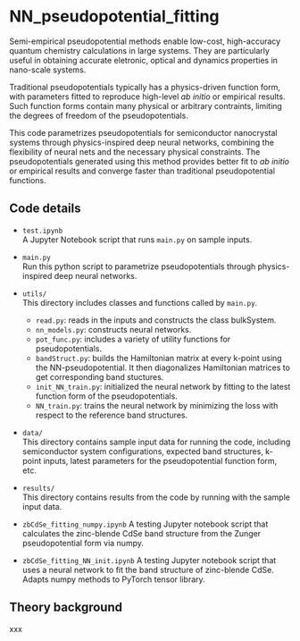 # NN_pseudopotential_fitting
Semi-empirical pseudopotential methods enable low-cost, high-accuracy quantum chemistry calculations in large systems. They are particularly useful in obtaining accurate eletronic, optical and dynamics properties in nano-scale systems.   

Traditional pseudopotentials typically has a physics-driven function form, with parameters fitted to reproduce high-level *ab initio* or empirical results. Such function forms contain many physical or arbitrary contraints, limiting the degrees of freedom of the pseudopotentials. 

This code parametrizes pseudopotentials for semiconductor nanocrystal systems through physics-inspired deep neural networks, combining the flexibility of neural nets and the necessary physical constraints. The pseudopotentials generated using this method provides better fit to *ab initio* or empirical results and converge faster than traditional pseudopotential functions. 

## Code details

- ``test.ipynb``  
A Jupyter Notebook script that runs ``main.py`` on sample inputs. 

- ``main.py``  
Run this python script to parametrize pseudopotentials through physics-inspired deep neural networks. 

- ``utils/``  
This directory includes classes and functions called by ``main.py``. 
    - ``read.py``: reads in the inputs and constructs the class bulkSystem. 
    - ``nn_models.py``: constructs neural networks. 
    - ``pot_func.py``: includes a variety of utility functions for pseudopotentials. 
    - ``bandStruct.py``: builds the Hamiltonian matrix at every k-point using the NN-pseudopotential. It then diagonalizes Hamiltonian matrices to get corresponding band stuctures. 
    - ``init_NN_train.py``: initialized the neural network by fitting to the latest function form of the pseudopotentials. 
    - ``NN_train.py``: trains the neural network by minimizing the loss with respect to the reference band structures. 

- ``data/``  
This directory contains sample input data for running the code, including semiconductor system configurations, expected band structures, k-point inputs, latest parameters for the pseudopotential function form, etc.   

- ``results/``  
This directory contains results from the code by running with the sample input data.   

- ``zbCdSe_fitting_numpy.ipynb``
A testing Jupyter notebook script that calculates the zinc-blende CdSe band structure from the Zunger pseudopotential form via numpy. 

- ``zbCdSe_fitting_NN_init.ipynb``
A testing Jupyter notebook script that uses a neural network to fit the band structure of zinc-blende CdSe. Adapts numpy methods to PyTorch tensor library. 

## Theory background

xxx